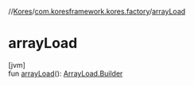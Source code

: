 //[Kores](../../index.md)/[com.koresframework.kores.factory](index.md)/[arrayLoad](array-load.md)

# arrayLoad

[jvm]\
fun [arrayLoad](array-load.md)(): [ArrayLoad.Builder](../com.koresframework.kores.base/-array-load/-builder/index.md)
